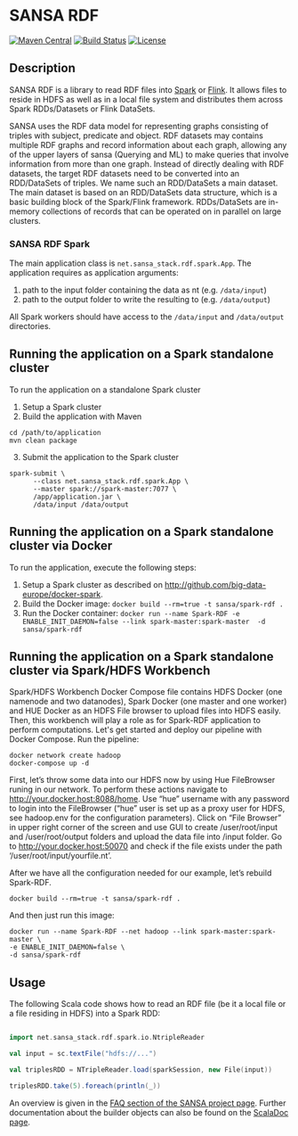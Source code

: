 # SANSA RDF
[![Maven Central](https://maven-badges.herokuapp.com/maven-central/net.sansa-stack/sansa-rdf-parent_2.11/badge.svg)](https://maven-badges.herokuapp.com/maven-central/net.sansa-stack/sansa-rdf-parent_2.11)
[![Build Status](https://ci.aksw.org/jenkins/job/SANSA%20RDF/job/develop/badge/icon)](https://ci.aksw.org/jenkins/job/SANSA%20RDF/job/develop/)
[![License](https://img.shields.io/badge/License-Apache%202.0-blue.svg)](https://opensource.org/licenses/Apache-2.0)

## Description
SANSA RDF is a library to read RDF files into [Spark](https://spark.apache.org) or [Flink](https://flink.apache.org). It allows files to reside in HDFS as well as in a local file system and distributes them across Spark RDDs/Datasets or Flink DataSets.


SANSA uses the RDF data model for representing graphs consisting of triples with subject, predicate and object. RDF datasets may contains multiple RDF graphs and record information about each graph, allowing any of the upper layers of sansa (Querying and ML) to make queries that involve information from more than one graph. Instead of directly dealing with RDF datasets, the target RDF datasets need to be converted into an RDD/DataSets of triples. We name such an RDD/DataSets a main dataset. The main dataset is based on an RDD/DataSets data structure, which is a basic building block of the Spark/Flink framework. RDDs/DataSets are in-memory collections of records that can be operated on in parallel on large clusters.

### SANSA RDF Spark
The main application class is `net.sansa_stack.rdf.spark.App`.
The application requires as application arguments:

1. path to the input folder containing the data as nt (e.g. `/data/input`)
2. path to the output folder to write the resulting to (e.g. `/data/output`)

All Spark workers should have access to the `/data/input` and `/data/output` directories.

## Running the application on a Spark standalone cluster

To run the application on a standalone Spark cluster

1. Setup a Spark cluster
2. Build the application with Maven

  ```
  cd /path/to/application
  mvn clean package
  ```

3. Submit the application to the Spark cluster

  ```
  spark-submit \
		--class net.sansa_stack.rdf.spark.App \
		--master spark://spark-master:7077 \
 		/app/application.jar \
		/data/input /data/output  
  ```

## Running the application on a Spark standalone cluster via Docker

To run the application, execute the following steps:

1. Setup a Spark cluster as described on http://github.com/big-data-europe/docker-spark.
2. Build the Docker image:
`docker build --rm=true -t sansa/spark-rdf .`
3. Run the Docker container:
`docker run --name Spark-RDF -e ENABLE_INIT_DAEMON=false --link spark-master:spark-master  -d sansa/spark-rdf`

## Running the application on a Spark standalone cluster via Spark/HDFS Workbench

Spark/HDFS Workbench Docker Compose file contains HDFS Docker (one namenode and two datanodes), Spark Docker (one master and one worker) and HUE Docker as an HDFS File browser to upload files into HDFS easily. Then, this workbench will play a role as for Spark-RDF application to perform computations.
Let's get started and deploy our pipeline with Docker Compose.
Run the pipeline:

  ```
docker network create hadoop
docker-compose up -d
  ```
First, let’s throw some data into our HDFS now by using Hue FileBrowser runing in our network. To perform these actions navigate to http://your.docker.host:8088/home. Use “hue” username with any password to login into the FileBrowser (“hue” user is set up as a proxy user for HDFS, see hadoop.env for the configuration parameters). Click on “File Browser” in upper right corner of the screen and use GUI to create /user/root/input and /user/root/output folders and upload the data file into /input folder.
Go to http://your.docker.host:50070 and check if the file exists under the path ‘/user/root/input/yourfile.nt’.

After we have all the configuration needed for our example, let’s rebuild Spark-RDF.

```
docker build --rm=true -t sansa/spark-rdf .
```
And then just run this image:
```
docker run --name Spark-RDF --net hadoop --link spark-master:spark-master \
-e ENABLE_INIT_DAEMON=false \
-d sansa/spark-rdf
```

## Usage

The following Scala code shows how to read an RDF file (be it a local file or a file residing in HDFS) into a Spark RDD:
```scala

import net.sansa_stack.rdf.spark.io.NtripleReader

val input = sc.textFile("hdfs://...")

val triplesRDD = NTripleReader.load(sparkSession, new File(input))

triplesRDD.take(5).foreach(println(_))
```
An overview is given in the [FAQ section of the SANSA project page](http://sansa-stack.net/faq/#rdf-processing). Further documentation about the builder objects can also be found on the [ScalaDoc page](http://sansa-stack.net/scaladocs/).
